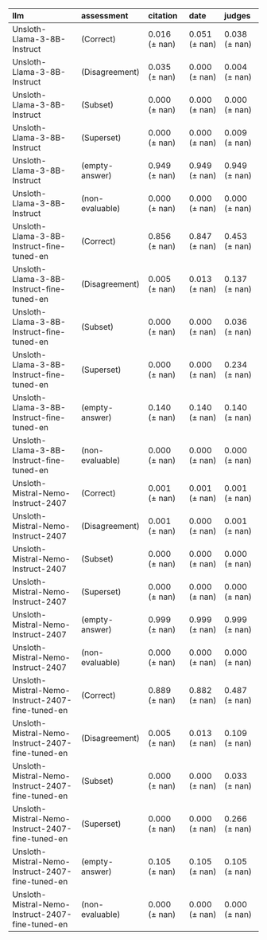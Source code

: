 | llm                                              | assessment      | citation      | date          | judges        |
|:-------------------------------------------------|:----------------|:--------------|:--------------|:--------------|
| Unsloth-Llama-3-8B-Instruct                      | (Correct)       | 0.016 (± nan) | 0.051 (± nan) | 0.038 (± nan) |
| Unsloth-Llama-3-8B-Instruct                      | (Disagreement)  | 0.035 (± nan) | 0.000 (± nan) | 0.004 (± nan) |
| Unsloth-Llama-3-8B-Instruct                      | (Subset)        | 0.000 (± nan) | 0.000 (± nan) | 0.000 (± nan) |
| Unsloth-Llama-3-8B-Instruct                      | (Superset)      | 0.000 (± nan) | 0.000 (± nan) | 0.009 (± nan) |
| Unsloth-Llama-3-8B-Instruct                      | (empty-answer)  | 0.949 (± nan) | 0.949 (± nan) | 0.949 (± nan) |
| Unsloth-Llama-3-8B-Instruct                      | (non-evaluable) | 0.000 (± nan) | 0.000 (± nan) | 0.000 (± nan) |
| Unsloth-Llama-3-8B-Instruct-fine-tuned-en        | (Correct)       | 0.856 (± nan) | 0.847 (± nan) | 0.453 (± nan) |
| Unsloth-Llama-3-8B-Instruct-fine-tuned-en        | (Disagreement)  | 0.005 (± nan) | 0.013 (± nan) | 0.137 (± nan) |
| Unsloth-Llama-3-8B-Instruct-fine-tuned-en        | (Subset)        | 0.000 (± nan) | 0.000 (± nan) | 0.036 (± nan) |
| Unsloth-Llama-3-8B-Instruct-fine-tuned-en        | (Superset)      | 0.000 (± nan) | 0.000 (± nan) | 0.234 (± nan) |
| Unsloth-Llama-3-8B-Instruct-fine-tuned-en        | (empty-answer)  | 0.140 (± nan) | 0.140 (± nan) | 0.140 (± nan) |
| Unsloth-Llama-3-8B-Instruct-fine-tuned-en        | (non-evaluable) | 0.000 (± nan) | 0.000 (± nan) | 0.000 (± nan) |
| Unsloth-Mistral-Nemo-Instruct-2407               | (Correct)       | 0.001 (± nan) | 0.001 (± nan) | 0.001 (± nan) |
| Unsloth-Mistral-Nemo-Instruct-2407               | (Disagreement)  | 0.001 (± nan) | 0.000 (± nan) | 0.001 (± nan) |
| Unsloth-Mistral-Nemo-Instruct-2407               | (Subset)        | 0.000 (± nan) | 0.000 (± nan) | 0.000 (± nan) |
| Unsloth-Mistral-Nemo-Instruct-2407               | (Superset)      | 0.000 (± nan) | 0.000 (± nan) | 0.000 (± nan) |
| Unsloth-Mistral-Nemo-Instruct-2407               | (empty-answer)  | 0.999 (± nan) | 0.999 (± nan) | 0.999 (± nan) |
| Unsloth-Mistral-Nemo-Instruct-2407               | (non-evaluable) | 0.000 (± nan) | 0.000 (± nan) | 0.000 (± nan) |
| Unsloth-Mistral-Nemo-Instruct-2407-fine-tuned-en | (Correct)       | 0.889 (± nan) | 0.882 (± nan) | 0.487 (± nan) |
| Unsloth-Mistral-Nemo-Instruct-2407-fine-tuned-en | (Disagreement)  | 0.005 (± nan) | 0.013 (± nan) | 0.109 (± nan) |
| Unsloth-Mistral-Nemo-Instruct-2407-fine-tuned-en | (Subset)        | 0.000 (± nan) | 0.000 (± nan) | 0.033 (± nan) |
| Unsloth-Mistral-Nemo-Instruct-2407-fine-tuned-en | (Superset)      | 0.000 (± nan) | 0.000 (± nan) | 0.266 (± nan) |
| Unsloth-Mistral-Nemo-Instruct-2407-fine-tuned-en | (empty-answer)  | 0.105 (± nan) | 0.105 (± nan) | 0.105 (± nan) |
| Unsloth-Mistral-Nemo-Instruct-2407-fine-tuned-en | (non-evaluable) | 0.000 (± nan) | 0.000 (± nan) | 0.000 (± nan) |